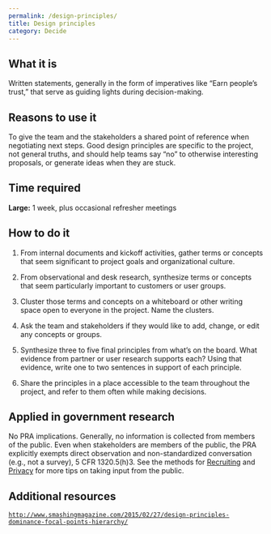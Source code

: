```yaml
---
permalink: /design-principles/
title: Design principles
category: Decide
---
```


## What it is

Written statements, generally in the form of imperatives like “Earn people’s trust,” that serve as guiding lights during decision-making.

## Reasons to use it

To give the team and the stakeholders a shared point of reference when negotiating next steps. Good design principles are specific to the project, not general truths, and should help teams say “no” to otherwise interesting proposals, or generate ideas when they are stuck.

## Time required

**Large:** 1 week, plus occasional refresher meetings

## How to do it

1. From internal documents and kickoff activities, gather terms or concepts that seem significant to project goals and organizational culture.

2. From observational and desk research, synthesize terms or concepts that seem particularly important to customers or user groups.

3. Cluster those terms and concepts on a whiteboard or other writing space open to everyone in the project. Name the clusters.

4. Ask the team and stakeholders if they would like to add, change, or edit any concepts or groups.

5. Synthesize three to five final principles from what’s on the board. What evidence from partner or user research supports each? Using that evidence, write one to two sentences in support of each principle.

6. Share the principles in a place accessible to the team throughout the project, and refer to them often while making decisions.

## Applied in government research

No PRA implications. Generally, no information is collected from members of the public. Even when stakeholders are members of the public, the PRA explicitly exempts direct observation and non-standardized conversation (e.g., not a survey), 5 CFR 1320.5(h)3. See the methods for [Recruiting](../recruiting/) and [Privacy](../privacy) for more tips on taking input from the public.

## Additional resources

[`http://www.smashingmagazine.com/2015/02/27/design-principles-dominance-focal-points-hierarchy/`](http://www.smashingmagazine.com/2015/02/27/design-principles-dominance-focal-points-hierarchy/)
